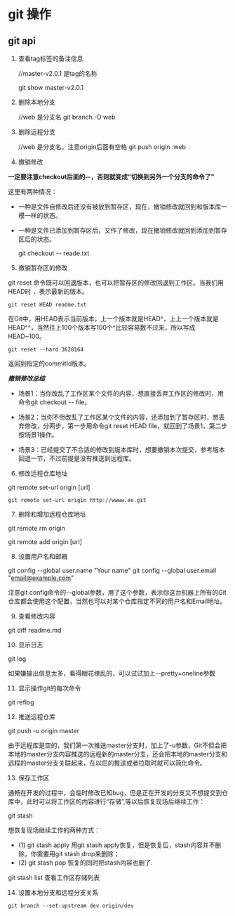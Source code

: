 # git 操作


## git api

1. 查看tag标签的备注信息

    //master-v2.0.1 是tag的名称
    
    git show master-v2.0.1  
    
2. 删除本地分支

    //web 是分支名
    git branch -D web
    
3. 删除远程分支

    //web 是分支名。注意origin后面有空格
    git push origin :web
    
4. 撤销修改

**一定要注意checkout后面的--，否则就变成“切换到另外一个分支的命令了”**

这里有两种情况：

- 一种是文件自修改后还没有被放到暂存区，现在，撤销修改就回到和版本库一模一样的状态。

- 一种是文件已添加到暂存区后，又作了修改，现在撤销修改就回到添加到暂存区后的状态。

    git checkout -- reade.txt

 
5. 撤销暂存区的修改

git reset 命令既可以回退版本，也可以把暂存区的修改回退到工作区。当我们用 HEAD时 ，表示最新的版本。

    git reset HEAD readme.txt

在Git中，用HEAD表示当前版本，上一个版本就是HEAD^，上上一个版本就是HEAD^^，当然往上100个版本写100个^比较容易数不过来，所以写成HEAD~100。

    git reset --hard 3628164

返回到指定的commitId版本。

***撤销修改总结***

- 场景1：当你改乱了工作区某个文件的内容，想直接丢弃工作区的修改时，用命令git checkout -- file。

- 场景2：当你不但改乱了工作区某个文件的内容，还添加到了暂存区时，想丢弃修改，分两步，第一步用命令git reset HEAD file，就回到了场景1，第二步按场景1操作。

- 场景3：已经提交了不合适的修改到版本库时，想要撤销本次提交，参考版本回退一节，不过前提是没有推送到远程库。

6. 修改远程仓库地址

git remote set-url origin [url]

    git remote set-url origin http://wwww.ee.git

7. 删除和增加远程仓库地址

git remote rm origin 

git remote add origin  [url]

8. 设置用户名和邮箱

git config --global user.name "Your name"
git config --global user.email "email@example.com"

注意git config命令的--global参数，用了这个参数，表示你这台机器上所有的Git仓库都会使用这个配置，当然也可以对某个仓库指定不同的用户名和Email地址。

9. 查看修改内容

git diff readme.md

10. 显示日志

git log 

如果嫌输出信息太多，看得眼花缭乱的，可以试试加上--pretty=oneline参数


11. 显示操作git的每次命令

git reflog

12. 推送远程仓库

git push -u origin master

由于远程库是空的，我们第一次推送master分支时，加上了-u参数，Git不但会把本地的master分支内容推送的远程新的master分支，还会把本地的master分支和远程的master分支关联起来，在以后的推送或者拉取时就可以简化命令。

13. 保存工作区

通畅在开发的过程中，会临时修改已知bug，但是正在开发的分支又不想提交到仓库中，此时可以将工作区的内容进行“存储”,等以后恢复现场后继续工作：

git stash

想恢复现场继续工作的两种方式：
- (1) git stash apply 用git stash apply恢复，但是恢复后，stash内容并不删除，你需要用git stash drop来删除；
- (2) git stash pop 恢复的同时把stash内容也删了.

 git stash list  查看工作区存储列表

 14. 设置本地分支和远程分支关系

    git branch --set-upstream dev origin/dev







    